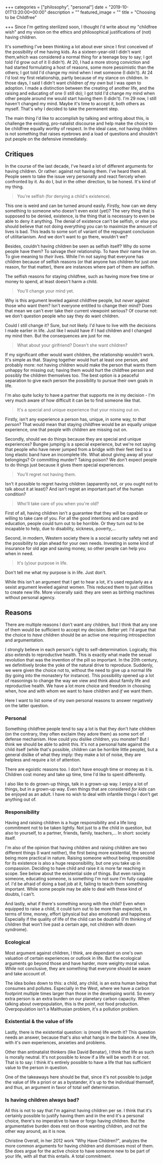 +++
categories = ["philosophy", "personal"]
date = "2019-10-01T13:20:00+00:00"
description = ""
featured_image = ""
title = "Choosing to be Childfree"

+++
Since I'm getting sterilized soon, I thought I'd write about my "childfree wish" and my vision on the ethics and philosophical justifications of (not) having children.

It's something I've been thinking a lot about ever since I first conceived of the possibility of me having kids. As a sixteen-year-old I didn't want them,which was considered a normal thing for a teenage boy to say; I got told I'd grow out of it (I didn't). At 20, I had a more strong conviction and had started formulating a host of reasons, some more pessimistic than the others; I got told I'd change my mind when I met someone (I didn't). At 24 I'd lost my first relationship, partly because of my stance on children. In those days, I said I didn't want children _of my own_ but I was open to adoption. I made a distinction between the creating of another life, and the raising and educating of one (I still do); I got told I'd change my mind when other people around me would start having them (I didn't). I'm 29 now, I still haven't changed my mind. Maybe it's time to accept it, both others as myself. That's why I decided to take the permanent step.

<!--more-->

The main thing I'd like to accomplish by talking and writing about this, is challenge the existing, pro-natalist discourse and help make the choice to be childfree equally worthy of respect. In the ideal case, not having children is not something that raises eyebrows and a load of questions and shouldn't put people on the defensive immediately.

## Critiques

In the course of the last decade, I've heard a lot of different arguments for having children. Or rather: against not having them. I've heard them all. People seem to take the issue very personally and react fiercely when confronted by it. As do I, but in the other direction, to be honest. It's kind of my thing.

> You're selfish (for denying a child's existence).

This one is weird and can be turned around easily. Firstly, how can we deny something to someone who doesn't even exist (yet)? The very thing that is supposed to be denied, existence, is the thing that is necessary to even be able to deny it anything. The denial of existence can't be selfish, or else you should believe that not doing everything you can to maximize the amount of lives is bad. This leads to some sort of variant of the repugnant conclusion of utilitarianism. And we don't want to go there, wouldn't we?

Besides, couldn't having children be seen as selfish itself? Why do some people have them? To salvage _their_ relationship. To have _their_ name live on. To give meaning to _their_ lives. While I'm not saying that everyone has children because of selfish reasons (or that anyone has children for just one reason, for that matter), there are instances where part of them are selfish.

The selfish reasons for staying childfree, such as having more free time or money to spend, at least doesn't harm a child.

> You'll change your mind yet.

Why is this argument leveled against childfree people, but _never_ against those who want them? Isn't everyone entitled to change their mind? Does that mean we can't ever take their current viewpoint serious? Of course not: we don't question people who say they do want children.

Could I still change it? Sure, but not likely. I'd have to live with the decisions I made earlier in life. Just like I would have if I had children and I changed my mind then. But the consequences are just for me.

> What about your girlfriend? Doesn't she want children?

If my significant other would want children, the relationship wouldn't work. It's simple as that. Staying together would hurt at least one person, and probably more: not having children would make the person that wants them unhappy for missing out; having them would hurt the childfree person and possibly the children themselves too. The best option is a peaceful separation to give each person the possibility to pursue their own goals in life.

I'm also quite lucky to have a partner that supports me in my decision - I'm very much aware of how difficult it can be to find someone like that.

> It's a special and unique experience that your missing out on.

Firstly, isn't any experience a person has, unique, in some way, _to that person_? That would mean that staying childfree would be an equally unique experience, one that people with children are missing out on.

Secondly, should we do things because they are special and unique experiences? Bungee jumping is a special experience, but we're not saying that people who have never jumped from a bridge with their feet tied to a long elastic band have an incomplete life. What about giving away all your belongings? Or committing murder? Taking poison? We don't expect people to do things just because it gives them special experiences.

> You'll regret not having them.

Isn't it possible to regret having children (apparently not, or you ought not to talk about it at least)? And isn't regret an important part of the human condition?

> Who'll take care of you when you're old?

First of all, having children isn't a guarantee that they will be capable or willing to take care of you. For all the good intentions and care and education, people could turn out to be horrible. Or they turn out to be incapable to help, due to disability, sickness, poverty,...

Second, in modern, Western society there is a social security safety net and the possibility to plan ahead for your own needs. Investing in some kind of insurance for old age and saving money, so other people can help you when in need.

> It's (y)our purpose in life.

Don't tell me what my purpose is in life. Just don't.

While this isn't an argument that I get to hear a lot, it's used regularly as a sexist argument leveled against women. This reduced them to just utilities to create new life. More viscerally said: they are seen as birthing machines without personal agency.

## Reasons

There are multiple reasons I don't want any children, but I think that any one of them would be sufficient to accept my decision. Better yet: I'd argue that the choice to _have_ children should be an active one requiring introspection and argumentation.

I strongly believe in each person's right to self-determination. Logically, this also extends to reproductive health. This is exactly what made the sexual revolution that was the invention of the pill so important. In the 20th century, we definitively broke the yoke of the natural drive to reproduce. Suddenly, we were given the choice not to, without the need to give up a normal life (by going into the monastery for instance). This possibility opened up a lot of reasonings to change the way we view and think about family life and reproductive health. We have a lot more choice and freedom in choosing when, how and with whom we want to have children and _if_ we want them.

Here I want to list some of my own personal reasons to answer negatively on the latter question.

### Personal

Something childfree people tend to say a lot is that they don't hate children (on the contrary, they often exclaim they adore them) as some sort of defense mechanism. How could you dislike children, you monster? But I think we should be able to admit this. It's not a personal hate against the child itself (while that's possible, children can be horrible little people), but a general dislike of what they imply: they make a lot of noise, they are helpless and require a lot of attention.

There are egoistic reasons too. I don't have enough time or money as it is. Children cost money and take up time, time I'd like to spent differently.

I also like to do grown-up things, talk in a grown-up way. I enjoy a lot of things, but in a grown-up way. Even things that are considered _for kids_ can be enjoyed as an adult. I have no wish to deal with infantile things I don't get anything out of.

### Responsibility

Having and raising children is a huge responsibility and a life long commitment not to be taken lightly. Not just to a the child in question, but also to yourself, to a partner, friends, family, teachers,... In short: society itself.

I'm also of  the opinion that having children and raising children are two different things (I want neither), the first being more existential, the second being more practical in nature. Raising someone without being responsible for its existence is also a huge responsibility, but one you take up in compassion. Deciding to have child and raise it is more far reaching in scope. See below about the existential side of things. But even raising someone, educating someone, is something I'm not sure I'm fully capable of. I'd be afraid of doing a bad job at it, failing to teach them something important. While some people may be able to deal with these kind of doubts, I can't.

And lastly, what if there's something wrong with the child? Even when equipped to raise a child, it could turn out to be more than expected, in terms of time, money, effort (physical but also emotional) and happiness. Especially if the quality of life of the child can be doubtful (I'm thinking of children that won't live past a certain age, not children with down syndrome).

### Ecological

Most argument against children, I think, are dependant on one's own valuation of certain experiences or outlook in life. But the ecological arguments go beyond those and have harder, more weighty moral value. While not conclusive, they are something that everyone should be aware and take account of.

The idea boiles down to this: a child, any child, is an extra human being that consumes and pollutes. Especially in the West, where we have a carbon footprint multiple times larger than those in the developing world. So every extra person is an extra burden on our planetary carbon capacity. When talking about overpopulation, this is the point, not food production. Overpopulation isn't a Malthusian problem, it's a pollution problem.

### Existential & the value of life

Lastly, there is the existential question: is (more) life worth it? This question needs an answer, because that's also what hangs in the balance. A new life, with it's own experiences, anxieties and problems.

Other than antinatalist thinkers (like David Benatar), I think that life as such is morally neutral. It's not possible to know if a life will be worth it or not. That is to say: I think it's entirely possible to have a life that has sufficient value to the person in question.

One of the takeaways here should be that, since it's not possible to judge the value of life a priori or as a bystander, it's up to the individual themself, and thus, an argument in favor of total self determination.

### Is having children always bad?

All this is not to say that I'm against having children per se. I think that it's certainly possible to justify having them and in the end it's a personal choice, there's no imperative to have or forgo having children. But the argumentative burden does rest on those wanting children, and not the other way around, as it is now.

Christine Overall, in her 2012 work "Why Have Children?", analyzes the more common arguments for having children and dismisses most of them. She does argue for the active choice to have someone new to be part of your life, with all that this entails. A total commitment.